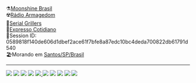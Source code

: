 ⚗️<a href="https://youtube.com/moonshinebrasil" target="_blank">Moonshine Brasil</a><br/>
☢️<a href="https://www.youtube.com/channel/UCl3oYmC6MhHBb8AZG_wAmZw" target="_blank">Rádio Armagedom</a><br/>
🔪<a href="http://serialgrillers013.blogspot.com/" target="_blank">Serial Grillers</a><br/>
📰<a href="https://www.tumblr.com/blog/ggutirres" target="_blank">Expresso Cotidiano</a><br/>
📱Session ID: 0589818f140de606d1dbef2ace61f7bfe8a87edc10bc4deda700822db61791d540 <br/>
🏖️Morando em <a href="https://www.google.com/maps/@-23.9823382,-46.3044766,15z" target="_blank">Santos/SP/Brasil</a>
<hr>
<!-- Links para contatoe e redes sociais -->
<a href="http://gutirres.com"><img src="https://img.shields.io/badge/website-000000?style=plastic&logo=About.me&logoColor=white" target="_blank"></a>
<a href="https://t.me/gutirres"><img src="https://img.shields.io/badge/Telegram-2CA5E0?style=plastic&logo=telegram&logoColor=white" target="_blank"></a>
<a href="mailto:ggutirres@gmail.com"><img src="https://img.shields.io/badge/Gmail-D14836?style=plastic&logo=gmail&logoColor=white" target="_blank"></a>
<a href="https://www.facebook.com/guilhermegutirres"><img src="https://img.shields.io/badge/Facebook-1877F2?style=plastic&logo=facebook&logoColor=white" target="_blank"></a>
<a href="https://twitter.com/ggutirres"><img src="https://img.shields.io/badge/Twitter-1DA1F2?style=plastic&logo=twitter&logoColor=white" target="_blank">
<a href="https://instagram.com/guilhermonstro"><img src="https://img.shields.io/badge/Instagram-E4405F?style=plastic&logo=instagram&logoColor=white" target="_blank"></a>
<a href="https://www.linkedin.com/in/gutirres"><img src="https://img.shields.io/badge/LinkedIn-0077B5?style=plastic&logo=linkedin&logoColor=white" target="_blank"></a>
<a href="https://codepen.io/gutirres"><img src="https://img.shields.io/badge/Codepen-000000?style=plastic&logo=codepen&logoColor=white" target="_blank"></a>
<a href="https://www.freecodecamp.org/gutirres"><img src="https://img.shields.io/badge/freecodecamp-27273D?style=plastic&logo=freecodecamp&logoColor=white" target="_blank"></a>
<a href="https://www.deviantart.com/gutirres"><img src="https://img.shields.io/badge/DeviantArt-05CC47?style=plastic&logo=deviantart&logoColor=white" target="_blank"></a>


